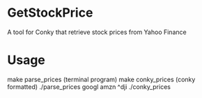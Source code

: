 # GetStockPrice
A tool for Conky that retrieve stock prices from Yahoo Finance

# Usage

make parse_prices (terminal program) 
make conky_prices (conky formatted)
./parse_prices googl amzn ^dji
./conky_prices 

